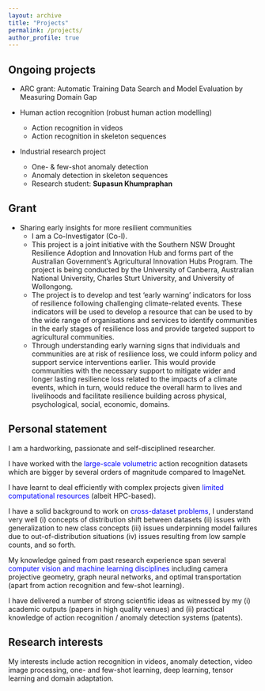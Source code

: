 ```yaml
---
layout: archive
title: "Projects"
permalink: /projects/
author_profile: true
---
```


<!-- Skills
====== -->

<!-- * Programming languages
  * Python
  * Matlab
  * C/C++
  * LATEX
  * Unix shell scripts

* Machine learning libraries
  * Pytorch
  * Scikit-learn
  * TensorFlow
  * MatConvNet -->



<!-- * Action recognition
* Anomaly detection
* Video image processing
* One- & few-shot learning
* Deep learning
* Tensor learning
* Domain adaptation -->
<!-- <p>&nbsp;</p> -->
<h2>Ongoing projects</h2>

<!-- I am working on the following projects: -->

* ARC grant: Automatic Training Data Search and Model Evaluation by Measuring Domain Gap

* Human action recognition (robust human action modelling)
  * Action recognition in videos 
  * Action recognition in skeleton sequences

* Industrial research project
  * One- & few-shot anomaly detection
  * Anomaly detection in skeleton sequences
  * Research student: **Supasun Khumpraphan**

<h2>Grant</h2>

* Sharing early insights for more resilient communities
  * I am a Co-Investigator (Co-I).
  * This project is a joint initiative with the Southern NSW Drought Resilience Adoption and Innovation Hub and forms part of the Australian Government’s Agricultural Innovation Hubs Program. The project is being conducted by the University of Canberra, Australian National University, Charles Sturt University, and University of Wollongong.
  * The project is to develop and test ‘early warning’ indicators for loss of resilience following challenging climate-related events. These indicators will be used to develop a resource that can be used to by the wide range of organisations and services to identify communities in the early stages of resilience loss and provide targeted support to agricultural communities.
  * Through understanding early warning signs that individuals and communities are at risk of resilience loss, we could inform policy and support service interventions earlier. This would provide communities with the necessary support to mitigate wider and longer lasting resilience loss related to the impacts of a climate events, which in turn, would reduce the overall harm to lives and livelihoods and facilitate resilience building across physical, psychological, social, economic, domains.


<h2>Personal statement</h2>

I am a hardworking, passionate and self-disciplined researcher.
  
I have worked with the <font color="blue">large-scale volumetric</font> action recognition datasets which are bigger by several orders of magnitude compared to ImageNet. 

I have learnt to deal efficiently with complex projects given <font color="blue">limited computational resources</font> (albeit HPC-based).

I have a solid background to work on <font color="blue">cross-dataset problems</font>, I understand very well (i) concepts of distribution shift between datasets (ii) issues with generalization to new class concepts (iii) issues underpinning model failures due to out-of-distribution situations (iv) issues resulting from low sample counts, and so forth. 

My knowledge gained from past research experience span several <font color="blue">computer vision and machine learning disciplines</font> including camera projective geometry, graph neural networks, and optimal transportation (apart from action recognition and few-shot learning).

I have delivered a number of strong scientific ideas as witnessed by my (i) academic outputs (papers in high quality venues) and (ii) practical knowledge of action recognition / anomaly detection systems (patents).
<!-- <p>&nbsp;</p> -->
<h2>Research interests</h2>

My interests include action recognition in videos, anomaly detection, video image processing, one- and few-shot learning, deep learning, tensor learning and domain adaptation.
